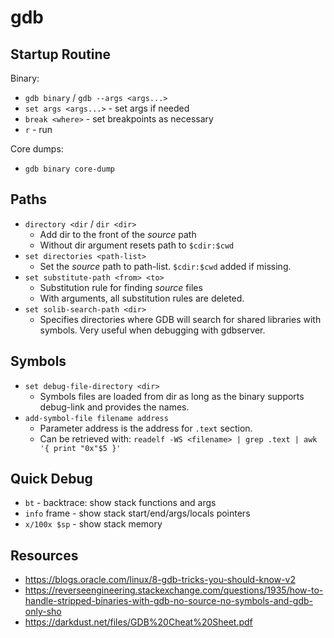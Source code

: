 # gdb

## Startup Routine

Binary:

- `gdb binary` / `gdb --args <args...>`
- `set args <args...>` - set args if needed
- `break <where>` - set breakpoints as necessary
- `r` - run

Core dumps:

- `gdb binary core-dump`

## Paths

- `directory <dir` / `dir <dir>`
    - Add dir to the front of the _source_ path
    - Without dir argument resets path to `$cdir:$cwd`
- `set directories <path-list>`
    - Set the _source_ path to path-list. `$cdir:$cwd` added if missing.
- `set substitute-path <from> <to>`
    - Substitution rule for finding _source_ files
    - With arguments, all substitution rules are deleted.
- `set solib-search-path <dir>`
    - Specifies directories where GDB will search for shared libraries with symbols. Very useful when debugging with gdbserver.

## Symbols

- `set debug-file-directory <dir>`
    - Symbols files are loaded from dir as long as the binary supports debug-link and
        provides the names.
- `add-symbol-file filename address`
    - Parameter address is the address for `.text` section.
    - Can be retrieved with:
        `readelf -WS <filename> | grep .text | awk '{ print "0x"$5 }'`

## Quick Debug

- `bt` - backtrace: show stack functions and args
- `info` frame - show stack start/end/args/locals pointers
- `x/100x $sp` - show stack memory

## Resources

- https://blogs.oracle.com/linux/8-gdb-tricks-you-should-know-v2
- https://reverseengineering.stackexchange.com/questions/1935/how-to-handle-stripped-binaries-with-gdb-no-source-no-symbols-and-gdb-only-sho
- https://darkdust.net/files/GDB%20Cheat%20Sheet.pdf